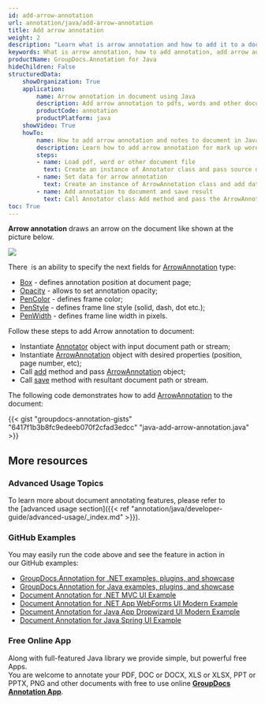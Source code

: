 ```yaml
---
id: add-arrow-annotation
url: annotation/java/add-arrow-annotation
title: Add arrow annotation
weight: 2
description: "Learn what is arrow annotation and how to add it to a document programmatically using GroupDocs.Annotation for Java."
keywords: What is arrow annotation, how to add annotation, add arrow annotation
productName: GroupDocs.Annotation for Java
hideChildren: False
structuredData:
    showOrganization: True
    application:
        name: Arrow annotation in document using Java
        description: Add arrow annotation to pdfs, words and other documents natively on mac, windows or ubuntu with high performance using Java language and GroupDocs.Annotation for Java APIs
        productCode: annotation
        productPlatform: java 
    showVideo: True
    howTo:
        name: How to add arrow annotation and notes to document in Java
        description: Learn how to add arrow annotation for mark up words, pdf or other document in Java step by step
        steps:
        - name: Load pdf, word or other document file
          text: Create an instance of Annotator class and pass source document file path as a constructor parameter. You may specify absolute or relative file path as per your requirements.
        - name: Set data for arrow annotation
          text: Create an instance of ArrowAnnotation class and add data for arrow annotation.
        - name: Add annotation to document and save result
          text: Call Annotator class Add method and pass the ArrowAnnotation object from the previous step as parameter then call Save method from Annotator class and pass the output filename as parameter.
toc: True
---
```


**Arrow annotation** draws an arrow on the document like shown at the picture below. 

![](/annotation/java/images/add-arrow-annotation.png)

There  is an ability to specify the next fields for [ArrowAnnotation](https://apireference.groupdocs.com/java/annotation/com.groupdocs.annotation.models.annotationmodels/ArrowAnnotation) type:

*   [Box](https://apireference.groupdocs.com/annotation/java/com.groupdocs.annotation.models.annotationmodels/AreaAnnotation#getBox()) - defines annotation position at document page;
*   [Opacity](https://apireference.groupdocs.com/annotation/java/com.groupdocs.annotation.models.annotationmodels/AreaAnnotation#getOpacity()) - allows to set annotation opacity;
*   [PenColor](https://apireference.groupdocs.com/annotation/java/com.groupdocs.annotation.models.annotationmodels/AreaAnnotation#getPenColor()) - defines frame color;
*   [PenStyle](https://apireference.groupdocs.com/annotation/java/com.groupdocs.annotation.models.annotationmodels/AreaAnnotation#getPenStyle()) - defines frame line style (solid, dash, dot etc.);
*   [PenWidth](https://apireference.groupdocs.com/annotation/java/com.groupdocs.annotation.models.annotationmodels/AreaAnnotation#getPenWidth()) - defines frame line width in pixels.
    

Follow these steps to add Arrow annotation to document:
*   Instantiate [Annotator](https://apireference.groupdocs.com/java/annotation/com.groupdocs.annotation.models.annotationmodels/ArrowAnnotation) object with input document path or stream;
*   Instantiate [ArrowAnnotation](https://apireference.groupdocs.com/java/annotation/com.groupdocs.annotation.models.annotationmodels/ArrowAnnotation) object with desired properties (position, page number, etc);
*   Call [add](https://apireference.groupdocs.com/java/annotation/com.groupdocs.annotation/Annotator#add(com.groupdocs.annotation.models.annotationmodels.AnnotationBase)) method and pass [ArrowAnnotation](https://apireference.groupdocs.com/java/annotation/com.groupdocs.annotation.models.annotationmodels/ArrowAnnotation) object;
*   Call [save](https://apireference.groupdocs.com/java/annotation/com.groupdocs.annotation/Annotator#save(java.io.InputStream)) method with resultant document path or stream.
    

The following code demonstrates how to add [ArrowAnnotation](https://apireference.groupdocs.com/java/annotation/com.groupdocs.annotation.models.annotationmodels/ArrowAnnotation) to the document:

{{< gist "groupdocs-annotation-gists" "6417f1b3b8fc9edeeb070f2cfad3edcc" "java-add-arrow-annotation.java" >}}

## More resources
### Advanced Usage Topics
To learn more about document annotating features, please refer to the [advanced usage section]({{< ref "annotation/java/developer-guide/advanced-usage/_index.md" >}}).

### GitHub Examples
You may easily run the code above and see the feature in action in our GitHub examples:

*   [GroupDocs.Annotation for .NET examples, plugins, and showcase](https://github.com/groupdocs-annotation/GroupDocs.Annotation-for-.NET)
*   [GroupDocs.Annotation for Java examples, plugins, and showcase](https://github.com/groupdocs-annotation/GroupDocs.Annotation-for-Java)
*   [Document Annotation for .NET MVC UI Example](https://github.com/groupdocs-annotation/GroupDocs.Annotation-for-.NET-MVC)
*   [Document Annotation for .NET App WebForms UI Modern Example](https://github.com/groupdocs-annotation/GroupDocs.Annotation-for-.NET-WebForms)
*   [Document Annotation for Java App Dropwizard UI Modern Example](https://github.com/groupdocs-annotation/GroupDocs.Annotation-for-Java-Dropwizard)
*   [Document Annotation for Java Spring UI Example](https://github.com/groupdocs-annotation/GroupDocs.Annotation-for-Java-Spring)

### Free Online App
Along with full-featured Java library we provide simple, but powerful free Apps.  
You are welcome to annotate your PDF, DOC or DOCX, XLS or XLSX, PPT or PPTX, PNG and other documents with free to use online **[GroupDocs Annotation App](https://products.groupdocs.app/annotation)**.
